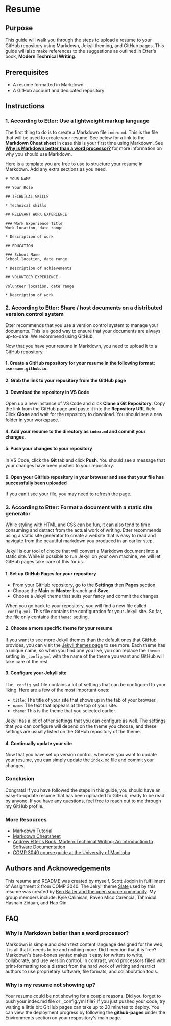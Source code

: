 # Resume

## Purpose

This guide will walk you through the steps to upload a resume to your GitHub repository using Markdown, Jekyll theming, and GitHub pages. This guide will also make references to the suggestions as outlined in Etter's book, **Modern Technical Writing**. 

## Prerequisites

* A resume formatted in Markdown.
* A GitHub account and dedicated repository

## Instructions

### 1. **According to Etter: Use a lightweight markup language**

The first thing to do is to create a Markdown file `index.md`. This is the file that will be used to create your resume. See below for a link to the **Markdown Cheat sheet** in case this is your first time using Markdown. See **[Why is Markdown better than a word processor?](https://github.com/scottjodoin/scottjodoin.github.io#faq)** for more information on why you should use Markdown.

Here is a template you are free to use to structure your resume in Markdown. Add any extra sections as you need.

```
# YOUR NAME

## Your Role

## TECHNICAL SKILLS

* Technical skills

## RELEVANT WORK EXPERIENCE

### Work Experience Title
Work location, date range

* Description of work

## EDUCATION

### School Name
School location, date range

* Description of achievements

## VOLUNTEER EXPERIENCE

Volunteer location, date range

* Description of work

```

### 2. **According to Etter: Share / host documents on a distributed version control system**

Etter recommends that you use a version control system to manage your documents. This is a good way to ensure that your documents are always up-to-date. We recommend using GitHub.

Now that you have your resume in Markdown, you need to upload it to a GitHub repository
#### 1. Create a GitHub repository for your resume in the following format: `username.github.io`.

#### 2. Grab the link to your repository from the GitHub page

#### 3. Download the repository in VS Code

Open up a new instance of VS Code and click **Clone a Git Repository**. Copy the link from the GitHub page and paste it into the **Repository URL** field. Click **Clone** and wait for the repository to download. You should see a new folder in your workspace.

#### 4. Add your resume to the directory as `index.md` and commit your changes.

#### 5. Push your changes to your repository

In VS Code, click the **Git** tab and click **Push**. You should see a message that your changes have been pushed to your repository.

#### 6. Open your GitHub repository in your browser and see that your file has successfully been uploaded

If you can't see your file, you may need to refresh the page.

### 3. **According to Etter: Format a document with a static site generator**

While styling with HTML and CSS can be fun, it can also tend to time consuming and detract from the actual work of writing. Etter recommends using a static site generator to create a website that is easy to read and navigate from the beautiful markdown you produced in an earlier step.

Jekyll is our tool of choice that will convert a Markdown document into a static site. While is possible to run Jekyll on your own machine, we will let GitHub pages take care of this for us.

#### 1. Set up GitHub Pages for your repository
* From your GitHub repository, go to the **Settings** then **Pages** section.
* Choose the   **Main** or **Master** branch and **Save**.
* Choose a Jekyll theme that suits your fancy and commit the changes.

When you go back to your repository, you will find a new file called `_config.yml`. This file contains the configuration for your Jekyll site. So far, the file only contains the `theme:` setting.

#### 2. Choose a more specific theme for your resume

If you want to see more Jekyll themes than the default ones that GitHub provides, you can visit the [Jekyll themes page](https://jekyllrb.com/docs/themes/) to see more. Each theme has a unique name, so when you find one you like, you can replace the `theme:` setting in `_config.yml` with the name of the theme you want and GitHub will take care of the rest.

#### 3. Configure your Jekyll site
  
The `_config.yml` file contains a lot of settings that can be configured to your liking. Here are a few of the most important ones:

  * `title`: The title of your site that shows up in the tab of your browser.
  * `name`: The text that appears at the top of your site.
  * `theme`: This is the theme that you selected earlier.

Jekyll has a lot of other settings that you can configure as well. The settings that you can configure will depend on the theme you choose, and these settings are usually listed on the GitHub repository of the theme.

#### 4. Continually update your site

Now that you have set up version control, whenever you want to update your resume, you can simply update the `index.md` file and commit your changes.


### Conclusion

Congrats! If you have followed the steps in this guide, you should have an easy-to-update resume that has been uploaded to GitHub, ready to be read by anyone. If you have any questions, feel free to reach out to me through my GitHub profile.

### More Resources

* [Markdown Tutorial](https://www.markdowntutorial.com/)
* [Markdown Cheatsheet](https://guides.github.com/pdfs/markdown-cheatsheet-online.pdf)
* [Andrew Etter's Book, Modern Technical Writing: An Introduction to Software Documentation](https://www.amazon.ca/Modern-Technical-Writing-Introduction-Documentation-ebook/dp/B01A2QL9SS)
* [COMP 3040 course guide at the University of Manitoba](https://aurora.umanitoba.ca/banprod/bwckctlg.p_disp_course_detail?cat_term_in=202210&subj_code_in=COMP&crse_numb_in=3040) 

## Authors and Acknowedgements

This resume and README was created by myself, Scott Jodoin in fulfillment of Assignment 2 from COMP 3040. The Jekyll theme [Slate](https://github.com/pages-themes/slate) used by this resume was created by [Ben Balter and the open source community](https://github.com/pages-themes/slate/graphs/contributors). My group members include: Kyle Calinisan, Raven Mico Carencia, Tahmidul Hasnain Zidaan, and Hao Qin. 


## FAQ

### Why is Markdown better than a word processor?

Markdown is simple and clean text content language designed for the web; it is all that it needs to be and nothing more. Did I mention that it is free? Markdown's bare-bones syntax makes it easy for writers to write, collaborate, and use version control. In contrast, word processors filled with print-formatting tools distract from the hard work of writing and restrict authors to use proprietary software, file formats, and collaboration tools. 

### Why is my resume not showing up?
  
Your resume could be not showing for a couple reasons. Did you forget to push your index.md file or _config.yml file? If you just pushed your code, try waiting a little bit: GitHub pages can take up to 20 minutes to deploy. You can view the deployment progress by following the **github-pages** under the Environments section on your respository's main page. 